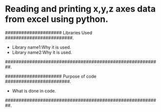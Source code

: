 # Reading and printing x,y,z axes data from excel using python.
##################### Libraries Used #########################.
- Library name1:Why it is used.
- Library name2:Why it is used.

##########################################################.

##################### Purpose of code ########################.
- What is done in code.

##########################################################.
